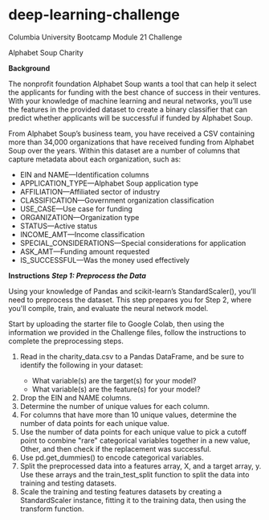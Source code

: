 # deep-learning-challenge
<p>Columbia University Bootcamp Module 21 Challenge</p>
<p>Alphabet Soup Charity</p>

**Background**
<p>The nonprofit foundation Alphabet Soup wants a tool that can help it select the applicants for funding with the best chance of success in their ventures. With your knowledge of machine learning and neural networks, you’ll use the features in the provided dataset to create a binary classifier that can predict whether applicants will be successful if funded by Alphabet Soup.</p>
<p>From Alphabet Soup’s business team, you have received a CSV containing more than 34,000 organizations that have received funding from Alphabet Soup over the years. Within this dataset are a number of columns that capture metadata about each organization, such as:
<ul>
  <li>EIN and NAME—Identification columns</li>
  <li>APPLICATION_TYPE—Alphabet Soup application type</li>
  <li>AFFILIATION—Affiliated sector of industry</li>
  <li>CLASSIFICATION—Government organization classification</li>
  <li>USE_CASE—Use case for funding</li>
  <li>ORGANIZATION—Organization type</li>
  <li>STATUS—Active status</li>
  <li>INCOME_AMT—Income classification</li>
  <li>SPECIAL_CONSIDERATIONS—Special considerations for application</li>
  <li>ASK_AMT—Funding amount requested</li>
  <li>IS_SUCCESSFUL—Was the money used effectively</li>
</ul>
</p>

**Instructions**
_**Step 1: Preprocess the Data**_
<p>Using your knowledge of Pandas and scikit-learn’s StandardScaler(), you’ll need to preprocess the dataset. This step prepares you for Step 2, where you'll compile, train, and evaluate the neural network model.</p>
<p>Start by uploading the starter file to Google Colab, then using the information we provided in the Challenge files, follow the instructions to complete the preprocessing steps.</p>
<ol>
  <li>Read in the charity_data.csv to a Pandas DataFrame, and be sure to identify the following in your dataset:</li>
  <ul>
    <li>What variable(s) are the target(s) for your model?</li>
    <li>What variable(s) are the feature(s) for your model?</li>
  </ul>
  <li>Drop the EIN and NAME columns.</li>
  <li>Determine the number of unique values for each column.</li>
  <li>For columns that have more than 10 unique values, determine the number of data points for each unique value.</li>
  <li>Use the number of data points for each unique value to pick a cutoff point to combine "rare" categorical variables together in a new value, Other, and then check if the replacement was successful.</li>
  <li>Use pd.get_dummies() to encode categorical variables.</li>
  <li>Split the preprocessed data into a features array, X, and a target array, y. Use these arrays and the train_test_split function to split the data into training and testing datasets.</li>
  <li>Scale the training and testing features datasets by creating a StandardScaler instance, fitting it to the training data, then using the transform function.</li>
</ol>
